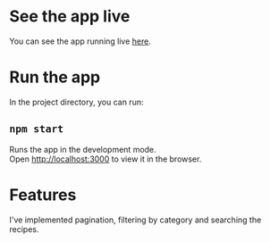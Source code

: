 # See the app live
You can see the app running live [here](https://recipes-phi-rosy.vercel.app/).

# Run the app

In the project directory, you can run:

## `npm start`

Runs the app in the development mode.\
Open [http://localhost:3000](http://localhost:3000) to view it in the browser.

# Features
I've implemented pagination, filtering by category and searching the recipes.